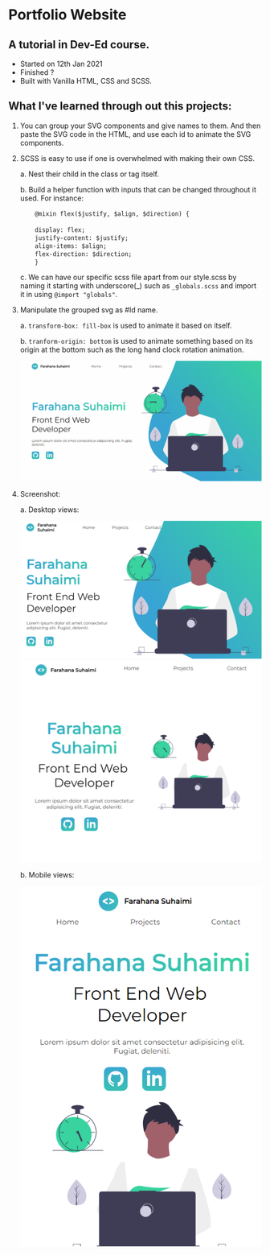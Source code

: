 # Portfolio Website

## A tutorial in Dev-Ed course.

- Started on 12th Jan 2021
- Finished ?
- Built with Vanilla HTML, CSS and SCSS.

## What I've learned through out this projects:

1.  You can group your SVG components and give names to them. And then paste the SVG code in the HTML, and use each id to animate the SVG components.
2.  SCSS is easy to use if one is overwhelmed with making their own CSS.

    a. Nest their child in the class or tag itself.

    b. Build a helper function with inputs that can be changed throughout it used. For instance:

            @mixin flex($justify, $align, $direction) {

            display: flex;
            justify-content: $justify;
            align-items: $align;
            flex-direction: $direction;
            }

    c. We can have our specific scss file apart from our style.scss by naming it starting with underscore(\_) such as `_globals.scss` and import it in using `@import "globals"`.

3.  Manipulate the grouped svg as #Id name.

    a. `transform-box: fill-box` is used to animate it based on itself.

    b. `tranform-origin: bottom` is used to animate something based on its origin at the bottom such as the long hand clock rotation animation.

    ![](https://raw.githubusercontent.com/farahanasuhaimi/WebDev-Projects/main/Portfolio%20Website/img/portfolio.gif)

4.  Screenshot:

    a. Desktop views:
    <p>
    <img src="https://raw.githubusercontent.com/farahanasuhaimi/WebDev-Projects/main/Portfolio%20Website/img/desktop-view.png" />

    <img src="https://raw.githubusercontent.com/farahanasuhaimi/WebDev-Projects/main/Portfolio%20Website/img/desktop-view-small.png" />
    </p>

    b. Mobile views:
    <p>
    <img src="https://raw.githubusercontent.com/farahanasuhaimi/WebDev-Projects/main/Portfolio%20Website/img/tablet-view.png" />

    </p>

